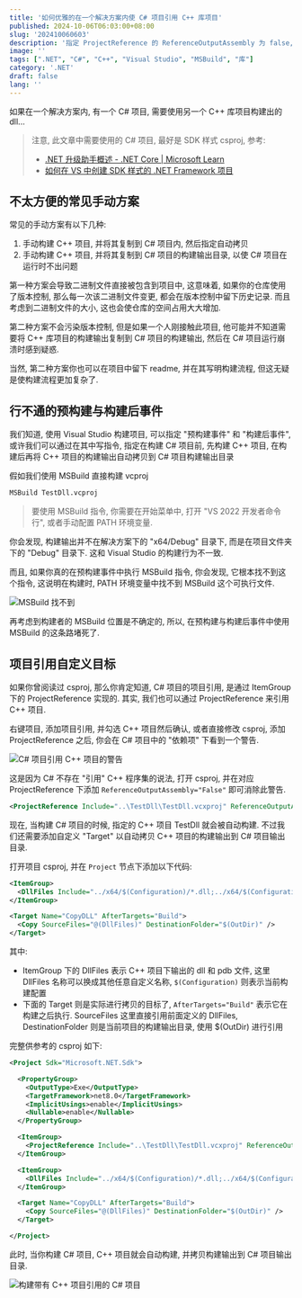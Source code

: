 ```yaml
---
title: '如何优雅的在一个解决方案内使 C# 项目引用 C++ 库项目'
published: 2024-10-06T06:03:00+08:00
slug: '202410060603'
description: '指定 ProjectReference 的 ReferenceOutputAssembly 为 false, 并使用自定义 Target, 并添加 Copy 项以自动拷贝库构建输出'
image: ''
tags: [".NET", "C#", "C++", "Visual Studio", "MSBuild", "库"]
category: '.NET'
draft: false 
lang: ''
---
```


如果在一个解决方案内, 有一个 C# 项目, 需要使用另一个 C++ 库项目构建出的 dll...

> 注意, 此文章中需要使用的 C# 项目, 最好是 SDK 样式 csproj, 参考: 
> - [.NET 升级助手概述 - .NET Core | Microsoft Learn](https://learn.microsoft.com/zh-cn/dotnet/core/porting/upgrade-assistant-overview)
> - [如何在 VS 中创建 SDK 样式的 .NET Framework 项目](https://stackoverflow.com/questions/63055430/how-to-create-an-sdk-style-net-framework-project-in-vs)

## 不太方便的常见手动方案

常见的手动方案有以下几种:

1. 手动构建 C++ 项目, 并将其复制到 C# 项目内, 然后指定自动拷贝
2. 手动构建 C++ 项目, 并将其复制到 C# 项目的构建输出目录, 以使 C# 项目在运行时不出问题

第一种方案会导致二进制文件直接被包含到项目中, 这意味着, 如果你的仓库使用了版本控制, 那么每一次该二进制文件变更,
都会在版本控制中留下历史记录. 而且考虑到二进制文件的大小, 这也会使仓库的空间占用大大增加.

第二种方案不会污染版本控制, 但是如果一个人刚接触此项目, 他可能并不知道需要将 C++ 库项目的构建输出复制到 C# 项目的构建输出,
然后在 C# 项目运行崩溃时感到疑惑.

当然, 第二种方案你也可以在项目中留下 readme, 并在其写明构建流程, 但这无疑是使构建流程更加复杂了.


## 行不通的预构建与构建后事件

我们知道, 使用 Visual Studio 构建项目, 可以指定 "预构建事件" 和 "构建后事件",
或许我们可以通过在其中写指令, 指定在构建 C# 项目前, 先构建 C++ 项目, 在构建后再将 C++ 项目的构建输出自动拷贝到 C# 项目构建输出目录

假如我们使用 MSBuild 直接构建 vcproj

```cmd
MSBuild TestDll.vcproj
```

> 要使用 MSBuild 指令, 你需要在开始菜单中, 打开 "VS 2022 开发者命令行", 或者手动配置 PATH 环境变量.

你会发现, 构建输出并不在解决方案下的 "x64/Debug" 目录下, 而是在项目文件夹下的 "Debug" 目录下.
这和 Visual Studio 的构建行为不一致.

而且, 如果你真的在预构建事件中执行 MSBuild 指令, 你会发现, 它根本找不到这个指令, 这说明在构建时, PATH 环境变量中找不到 MSBuild 这个可执行文件.

![MSBuild 找不到](/images/MSBuild_not_found.png)

再考虑到构建者的 MSBuild 位置是不确定的, 所以, 在预构建与构建后事件中使用 MSBuild 的这条路堵死了.

## 项目引用自定义目标

如果你曾阅读过 csproj, 那么你肯定知道, C# 项目的项目引用, 是通过 ItemGroup 下的 ProjectReference 实现的.
其实, 我们也可以通过 ProjectReference 来引用 C++ 项目.

右键项目, 添加项目引用, 并勾选 C++ 项目然后确认, 或者直接修改 csproj, 添加 ProjectReference 之后,
你会在 C# 项目中的 "依赖项" 下看到一个警告.

![C# 项目引用 C++ 项目的警告](/images/WarningWhenCSharpReferenceCppProject.png)

这是因为 C# 不存在 "引用" C++ 程序集的说法, 打开 csproj, 并在对应 ProjectReference 下添加 `ReferenceOutputAssembly="False"` 即可消除此警告.

```xml
<ProjectReference Include="..\TestDll\TestDll.vcxproj" ReferenceOutputAssembly="False" />
```

现在, 当构建 C# 项目的时候, 指定的 C++ 项目 TestDll 就会被自动构建. 不过我们还需要添加自定义 "Target" 以自动拷贝 C++ 项目的构建输出到 C# 项目输出目录.

打开项目 csproj, 并在 `Project` 节点下添加以下代码:

```xml
<ItemGroup>
  <DllFiles Include="../x64/$(Configuration)/*.dll;../x64/$(Configuration)/*.pdb" />
</ItemGroup>

<Target Name="CopyDLL" AfterTargets="Build">
  <Copy SourceFiles="@(DllFiles)" DestinationFolder="$(OutDir)" />
</Target>
```

其中:

- ItemGroup 下的 DllFiles 表示 C++ 项目下输出的 dll 和 pdb 文件,
  这里 DllFiles 名称可以换成其他任意自定义名称, `$(Configuration)` 则表示当前构建配置
- 下面的 Target 则是实际进行拷贝的目标了, `AfterTargets="Build"` 表示它在构建之后执行.
  SourceFiles 这里直接引用前面定义的 DllFiles, DestinationFolder 则是当前项目的构建输出目录, 使用 $(OutDir) 进行引用

完整供参考的 csproj 如下:

```xml
<Project Sdk="Microsoft.NET.Sdk">

  <PropertyGroup>
    <OutputType>Exe</OutputType>
    <TargetFramework>net8.0</TargetFramework>
    <ImplicitUsings>enable</ImplicitUsings>
    <Nullable>enable</Nullable>
  </PropertyGroup>

  <ItemGroup>
    <ProjectReference Include="..\TestDll\TestDll.vcxproj" ReferenceOutputAssembly="False" />
  </ItemGroup>

  <ItemGroup>
    <DllFiles Include="../x64/$(Configuration)/*.dll;../x64/$(Configuration)/*.pdb" />
  </ItemGroup>

  <Target Name="CopyDLL" AfterTargets="Build">
    <Copy SourceFiles="@(DllFiles)" DestinationFolder="$(OutDir)" />
  </Target>

</Project>
```

此时, 当你构建 C# 项目, C++ 项目就会自动构建, 并拷贝构建输出到 C# 项目输出目录.

![构建带有 C++ 项目引用的 C# 项目](/images/BuildCSharpProjectWithCppProjectReference.png)